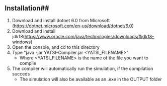 ## Installation##
1. Download and install dotnet 6.0 from Microsoft (https://dotnet.microsoft.com/en-us/download/dotnet/6.0)
2. Download and install jdk18(https://www.oracle.com/java/technologies/downloads/#jdk18-windows)
3. Open the console, and cd to this directory
4. Type "java -jar YATSI-Compiler.jar <YATSI_FILENAME>"
    - Where <YATSI_FILENAME> is the name of the file you want to compile
5. The compiler will automatically run the simulation, if the compilation succeds
    - The simulation will also be available as an .exe in the OUTPUT folder